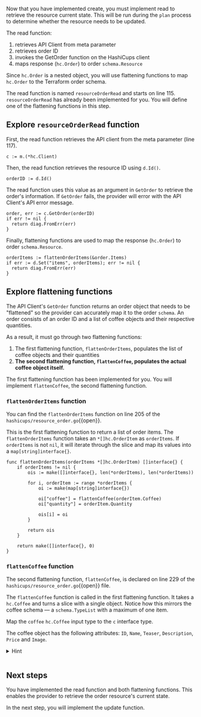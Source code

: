 Now that you have implemented create, you must implement read to retrieve the resource current state. This will be run during the `plan` process to determine whether the resource needs to be updated.

The read function:
1. retrieves API Client from meta parameter
1. retrieves order ID
1. invokes the GetOrder function on the HashiCups client
1. maps response (`hc.Order`) to order `schema.Resource`

Since `hc.Order` is a nested object, you will use flattening functions to map `hc.Order` to the Terraform order schema.

The read function is named `resourceOrderRead` and starts on line 115. `resourceOrderRead` has already been implemented for you. You will define one of the flattening functions in this step.

## Explore `resourceOrderRead` function

First, the read function retrieves the API client from the meta parameter (line 117).

```
c := m.(*hc.Client)
```

Then, the read function retrieves the resource ID using `d.Id()`.

```
orderID := d.Id()
```

The read function uses this value as an argument in `GetOrder` to retrieve the order's information. If `GetOrder` fails, the provider will error with the API Client's API error message.

```
order, err := c.GetOrder(orderID)
if err != nil {
  return diag.FromErr(err)
}
```

Finally, flattening functions are used to map the response (`hc.Order`) to order `schema.Resource`.

```
orderItems := flattenOrderItems(&order.Items)
if err := d.Set("items", orderItems); err != nil {
  return diag.FromErr(err)
}
```

## Explore flattening functions

The API Client's `GetOrder` function returns an order object that needs to be "flattened" so the provider can accurately map it to the order `schema`. An order consists of an order ID and a list of coffee objects and their respective quantities.

As a result, it must go through two flattening functions:

1. The first flattening function, `flattenOrderItems`, populates the list of coffee objects and their quantities
1. **The second flattening function, `flattenCoffee`, populates the actual coffee object itself.**

The first flattening function has been implemented for you. You will implement `flattenCoffee`, the second flattening function.

### `flattenOrderItems` function 

You can find the  `flattenOrderItems` function on line 205 of the `hashicups/resource_order.go`{{open}}. 

This is the first flattening function to return a list of order items. The `flattenOrderItems` function takes an `*[]hc.OrderItem` as `orderItems`. If `orderItems` is not `nil`, it will iterate through the slice and map its values into a `map[string]interface{}`.

```
func flattenOrderItems(orderItems *[]hc.OrderItem) []interface{} {
	if orderItems != nil {
		ois := make([]interface{}, len(*orderItems), len(*orderItems))

		for i, orderItem := range *orderItems {
			oi := make(map[string]interface{})

			oi["coffee"] = flattenCoffee(orderItem.Coffee)
			oi["quantity"] = orderItem.Quantity

			ois[i] = oi
		}

		return ois
	}

	return make([]interface{}, 0)
}
```

### `flattenCoffee` function 

The second flattening function, `flattenCoffee`, is declared on line 229 of the `hashicups/resource_order.go`{{open}} file. 

The `flattenCoffee` function is called in the first flattening function. It takes a `hc.Coffee` and turns a slice with a single object. Notice how this mirrors the coffee schema — a `schema.TypeList` with a maximum of one item.

Map the `coffee` `hc.Coffee` input type to the `c` interface type.

The coffee object has the following attributes: `ID`, `Name`, `Teaser`, `Description`, `Price` and `Image`.

<details style="padding-bottom: 1em;">
<summary>Hint</summary>

Add teh following code snippet to line 233. This maps `coffee` to the `c` interface type.

<pre class="file" data-filename="hashicups/resource_order.go" data-target="insert" data-marker="// ** | Map Coffee attributes">
```
// ** | Map Coffee attributes
c["id"] = coffee.ID
c["name"] = coffee.Name
c["teaser"] = coffee.Teaser
c["description"] = coffee.Description
c["price"] = coffee.Price
c["image"] = coffee.Image
```
</pre>
</details>

## Next steps

You have implemented the read function and both flattening functions. This enables the provider to retrieve the order resource's current state.

In the next step, you will implement the update function.